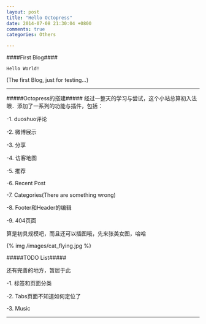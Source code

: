 ```yaml
---
layout: post
title: "Hello Octopress"
date: 2014-07-08 21:30:04 +0800
comments: true
categories: Others 

---
```


####First Blog####

    Hello World!

(The first Blog, just for testing...)

---

#####Octopress的搭建#####
经过一整天的学习与尝试，这个小站总算初入法眼．添加了一系列的功能与插件，包括：

-1. duoshuo评论

-2. 微博展示

-3. 分享

-4. 访客地图

-5. 推荐

-6. Recent Post

-7. Categories(There are something wrong)

-8. Footer和Header的编辑

-9. 404页面

算是初具规模吧，而且还可以插图哦，先来张美女图，哈哈

{% img /images/cat_flying.jpg %}

#####TODO List#####

还有完善的地方，暂居于此

-1. 标签和页面分类

-2. Tabs页面不知道如何定位了

-3. Music







---

